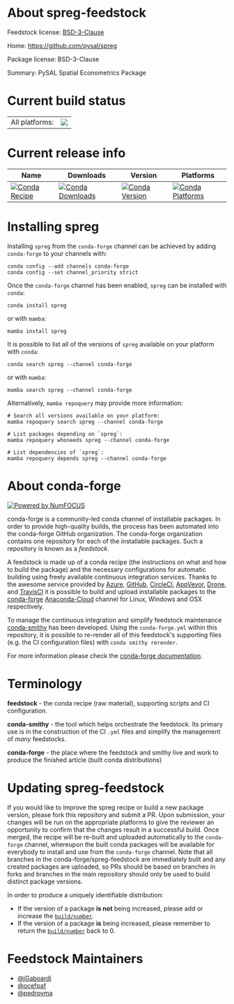 About spreg-feedstock
=====================

Feedstock license: [BSD-3-Clause](https://github.com/conda-forge/spreg-feedstock/blob/main/LICENSE.txt)

Home: https://github.com/pysal/spreg

Package license: BSD-3-Clause

Summary: PySAL Spatial Econometrics Package

Current build status
====================


<table><tr><td>All platforms:</td>
    <td>
      <a href="https://dev.azure.com/conda-forge/feedstock-builds/_build/latest?definitionId=3588&branchName=main">
        <img src="https://dev.azure.com/conda-forge/feedstock-builds/_apis/build/status/spreg-feedstock?branchName=main">
      </a>
    </td>
  </tr>
</table>

Current release info
====================

| Name | Downloads | Version | Platforms |
| --- | --- | --- | --- |
| [![Conda Recipe](https://img.shields.io/badge/recipe-spreg-green.svg)](https://anaconda.org/conda-forge/spreg) | [![Conda Downloads](https://img.shields.io/conda/dn/conda-forge/spreg.svg)](https://anaconda.org/conda-forge/spreg) | [![Conda Version](https://img.shields.io/conda/vn/conda-forge/spreg.svg)](https://anaconda.org/conda-forge/spreg) | [![Conda Platforms](https://img.shields.io/conda/pn/conda-forge/spreg.svg)](https://anaconda.org/conda-forge/spreg) |

Installing spreg
================

Installing `spreg` from the `conda-forge` channel can be achieved by adding `conda-forge` to your channels with:

```
conda config --add channels conda-forge
conda config --set channel_priority strict
```

Once the `conda-forge` channel has been enabled, `spreg` can be installed with `conda`:

```
conda install spreg
```

or with `mamba`:

```
mamba install spreg
```

It is possible to list all of the versions of `spreg` available on your platform with `conda`:

```
conda search spreg --channel conda-forge
```

or with `mamba`:

```
mamba search spreg --channel conda-forge
```

Alternatively, `mamba repoquery` may provide more information:

```
# Search all versions available on your platform:
mamba repoquery search spreg --channel conda-forge

# List packages depending on `spreg`:
mamba repoquery whoneeds spreg --channel conda-forge

# List dependencies of `spreg`:
mamba repoquery depends spreg --channel conda-forge
```


About conda-forge
=================

[![Powered by
NumFOCUS](https://img.shields.io/badge/powered%20by-NumFOCUS-orange.svg?style=flat&colorA=E1523D&colorB=007D8A)](https://numfocus.org)

conda-forge is a community-led conda channel of installable packages.
In order to provide high-quality builds, the process has been automated into the
conda-forge GitHub organization. The conda-forge organization contains one repository
for each of the installable packages. Such a repository is known as a *feedstock*.

A feedstock is made up of a conda recipe (the instructions on what and how to build
the package) and the necessary configurations for automatic building using freely
available continuous integration services. Thanks to the awesome service provided by
[Azure](https://azure.microsoft.com/en-us/services/devops/), [GitHub](https://github.com/),
[CircleCI](https://circleci.com/), [AppVeyor](https://www.appveyor.com/),
[Drone](https://cloud.drone.io/welcome), and [TravisCI](https://travis-ci.com/)
it is possible to build and upload installable packages to the
[conda-forge](https://anaconda.org/conda-forge) [Anaconda-Cloud](https://anaconda.org/)
channel for Linux, Windows and OSX respectively.

To manage the continuous integration and simplify feedstock maintenance
[conda-smithy](https://github.com/conda-forge/conda-smithy) has been developed.
Using the ``conda-forge.yml`` within this repository, it is possible to re-render all of
this feedstock's supporting files (e.g. the CI configuration files) with ``conda smithy rerender``.

For more information please check the [conda-forge documentation](https://conda-forge.org/docs/).

Terminology
===========

**feedstock** - the conda recipe (raw material), supporting scripts and CI configuration.

**conda-smithy** - the tool which helps orchestrate the feedstock.
                   Its primary use is in the construction of the CI ``.yml`` files
                   and simplify the management of *many* feedstocks.

**conda-forge** - the place where the feedstock and smithy live and work to
                  produce the finished article (built conda distributions)


Updating spreg-feedstock
========================

If you would like to improve the spreg recipe or build a new
package version, please fork this repository and submit a PR. Upon submission,
your changes will be run on the appropriate platforms to give the reviewer an
opportunity to confirm that the changes result in a successful build. Once
merged, the recipe will be re-built and uploaded automatically to the
`conda-forge` channel, whereupon the built conda packages will be available for
everybody to install and use from the `conda-forge` channel.
Note that all branches in the conda-forge/spreg-feedstock are
immediately built and any created packages are uploaded, so PRs should be based
on branches in forks and branches in the main repository should only be used to
build distinct package versions.

In order to produce a uniquely identifiable distribution:
 * If the version of a package **is not** being increased, please add or increase
   the [``build/number``](https://docs.conda.io/projects/conda-build/en/latest/resources/define-metadata.html#build-number-and-string).
 * If the version of a package **is** being increased, please remember to return
   the [``build/number``](https://docs.conda.io/projects/conda-build/en/latest/resources/define-metadata.html#build-number-and-string)
   back to 0.

Feedstock Maintainers
=====================

* [@jGaboardi](https://github.com/jGaboardi/)
* [@ocefpaf](https://github.com/ocefpaf/)
* [@pedrovma](https://github.com/pedrovma/)

